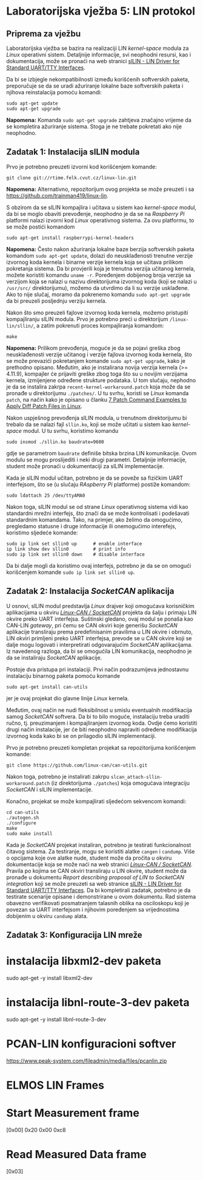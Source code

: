 # Laboratorijska vježba 5: LIN protokol #

## Priprema za vježbu ##
Laboratorijska vježba se bazira na realizaciji LIN *kernel-space* modula za *Linux* operativni sistem. Detaljnije informacije, svi neophodni resursi, kao i dokumentacija, može se pronaći na web stranici [slLIN - LIN Driver for Standard UART/TTY Interfaces](https://rtime.felk.cvut.cz/can/lin-bus/).

Da bi se izbjegle nekompatibilnosti između korišćenih softverskih paketa, preporučuje se da se uradi ažuriranje lokalne baze softverskih paketa i njihova reinstalacija pomoću komandi:

```
sudo apt-get update
sudo apt-get upgrade
```

**Napomena:** Komanda `sudo apt-get upgrade` zahtjeva značajno vrijeme da se kompletira ažuriranje sistema. Stoga je ne trebate pokretati ako nije neophodno.

## Zadatak 1: Instalacija slLIN modula ##

Prvo je potrebno preuzeti izvorni kod korišćenjem komande:

```
git clone git://rtime.felk.cvut.cz/linux-lin.git
```

**Napomena:** Alternativno, repozitorijum ovog projekta se može preuzeti i sa https://github.com/trainman419/linux-lin.

S obzirom da se slLIN kompajlira i učitava u sistem kao *kernel-space* modul, da bi se moglo obaviti prevođenje, neophodno je da se na *Raspberry Pi* platformi nalazi izvorni kod *Linux* operativnog sistema. Za ovu platformu, to se može postići komandom

```
sudo apt-get install raspberrypi-kernel-headers
```

**Napomena:** Često nakon ažuriranja lokalne baze berzija softverskih paketa komandom `sudo apt-get update`, dolazi do neusklađenosti trenutne verzije izvornog koda kernela i binarne verzije kernela koja se učitava prilikom pokretanja sistema. Da bi provjerili koja je trenutna verzija učitanog kernela, možete koristiti komandu `uname -r`. Poređenjem dobijenog broja verzije sa verzijom koja se nalazi u nazivu direktorijuma izvornog koda (koji se nalazi u `/usr/src/` direktorijumu), možemo da utvrdimo da li su verzije usklađene. Ako to nije slučaj, moramo da pokrenemo komandu `sudo apt-get upgrade` da bi preuzeli posljednju verziju kernela.

Nakon što smo preuzeli fajlove izvornog koda kernela, možemo pristupiti kompajliranju slLIN modula. Prvo je potrebno preći u direktorijum `/linux-lin/sllin/`, a zatim pokrenuti proces kompajliranja komandom:

```
make
```

**Napomena:** Prilikom prevođenja, moguće je da se pojavi greška zbog neusklađenosti verzije učitanog i verzije fajlova izvornog koda kernela, što se može prevazići pokretanjem komande `sudo apt-get upgrade`, kako je prethodno opisano. Međutim, ako je instalirana novija verzija kernela (>= 4.11.9), kompajler će prijaviti greške zbog toga što su u novijim verzijama kernela, izmijenjene određene strukture podataka. U tom slučaju, nephodno je da se instalira zakrpa `recent-kernel-workaround.patch` koja može da se pronađe u direktorijumu `./patches/`. U tu svrhu, koristi se *Linux* komanda `patch`, na način kako je opisano u članku [7 Patch Command Examples to Apply Diff Patch Files in Linux](https://www.thegeekstuff.com/2014/12/patch-command-examples/).

Nakon uspješnog prevođenja slLIN modula, u trenutnom direktorijumu bi trebalo da se nalazi fajl `sllin.ko`, koji se može učitati u sistem kao *kernel-space* modul. U tu svrhu, koristimo komandu 

```
sudo insmod ./sllin.ko baudrate=9600
```

gdje se parametrom `baudrate` definiše bitska brzina LIN komunikacije. Ovom modulu se mogu proslijediti i neki drugi parametri. Detaljnije informacije, student može pronaći u dokumentaciji za slLIN implementacije.

Kada je slLIN modul učitan, potrebno je da se poveže sa fizičkim UART interfejsom, što se (u slučaju *RAspberry Pi* platforme) postiže komandom:

```
sudo ldattach 25 /dev/ttyAMA0
```

Nakon toga, slLIN modul se od strane *Linux* operativnog sistema vidi kao standardni mrežni interfejs, što znači da se može kontrolisati i podešavati standardnim komandama. Tako, na primjer, ako želimo da omogućimo, pregledamo statusne i druge informacije ili onemogućimo interefejs, koristimo sljedeće komande:

```
sudo ip link set sllin0 up      # enable interface
ip link show dev sllin0         # print info
sudo ip link set sllin0 down    # disable interface
```

Da bi dalje mogli da koristimo ovaj interfejs, potrebno je da se on omogući korišćenjem komande `sudo ip link set sllin0 up`.

## Zadatak 2: Instalacija *SocketCAN* aplikacija ##
U osnovi, slLIN modul predstavlja *Linux* drajver koji omogućava korisničkim aplikacijama u okviru [*Linux-CAN / SocketCAN*](https://github.com/linux-can/can-utils) projekta da šalju i primaju LIN okvire preko UART interfejsa. Suštinski gledano, ovaj modul se ponaša kao CAN-LIN *gateway*, pri čemu se CAN okviri koje generišu *SocketCAN* aplikacije transliraju prema predefinisanim pravilima u LIN okvire i obrnuto, LIN okviri primljeni preko UART interfejsa, prevode se u CAN okvire koji se dalje mogu logovati i interpretirati odgovarajućim *SocketCAN* aplikacijama. Iz navedenog razloga, da bi se omogućila LIN komunikacija, neophodno je da se instaliraju *SocketCAN* aplikacije.

Postoje dva pristupa pri instalaciji. Prvi način podrazumijeva jednostavnu instalaciju binarnog paketa pomoću komande

```
sudo apt-get install can-utils
```

jer je ovaj projekat dio glavne linije *Linux* kernela.

Međutim, ovaj način ne nudi fleksibilnost u smislu eventualnih modifikacija samog *SocketCAN* softvera. Da bi to bilo moguće, instalaciju treba uraditi ručno, tj. preuzimanjem i kompajliranjem izvornog koda. Ovdje ćemo koristiti drugi način instalacije, jer će biti neophodno napraviti određene modifikacija izvornog koda kako bi se on prilagodio slLIN implementaciji.

Prvo je potrebno preuzeti kompletan projekat sa repozitorijuma korišćenjem komande:

```
git clone https://github.com/linux-can/can-utils.git
```

Nakon toga, potrebno je instalirati zakrpu `slcan_attach-sllin-workaround.patch` (iz direktorijuma `./patches`) koja omogućava integraciju *SocketCAN* i slLIN implementacije.

Konačno, projekat se može kompajlirati sljedećom sekvencom komandi:

```
cd can-utils
./autogen.sh
./configure
make
sudo make install
```

Kada je *SocketCAN* projekat instaliran, potrebno je testirati funkcionalnost čitavog sistema. Za testiranje, mogu se koristiti alatke `cangen` i `candump`. Više o opcijama koje ove alatke nude, student može da pročita u okviru dokumentacije koja se može naći na web stranici [*Linux-CAN / SocketCAN*](https://github.com/linux-can/can-utils). Pravila po kojima se CAN okviri transliraju u LIN okvire, student može da pronađe u dokumentu *Report describing proposal of LIN to SocketCAN integration* koji se može preuzeti sa web stranice [slLIN - LIN Driver for Standard UART/TTY Interfaces](https://rtime.felk.cvut.cz/can/lin-bus/). Da bi kompletirali zadatak, potrebno je da testirate scenarije opisane i demonstrirane u ovom dokumentu. Rad sistema obavezno verifikovati posmatranjem talasnih oblika na osciloskopu koji je povezan sa UART interfejsom i njihovim poređenjem sa vrijednostima dobijenim u okviru `candump` alata.

## Zadatak 3: Konfiguracija LIN mreže ##

# instalacija libxml2-dev paketa
sudo apt-get -y install libxml2-dev

# instalacija libnl-route-3-dev paketa
sudo apt-get -y install libnl-route-3-dev

# PCAN-LIN konfiguracioni softver
https://www.peak-system.com/fileadmin/media/files/pcanlin.zip

# ELMOS LIN Frames

# Start Measurement frame
[0x00] 0x20 0x00 0xc8

# Read Measured Data frame
[0x03]
